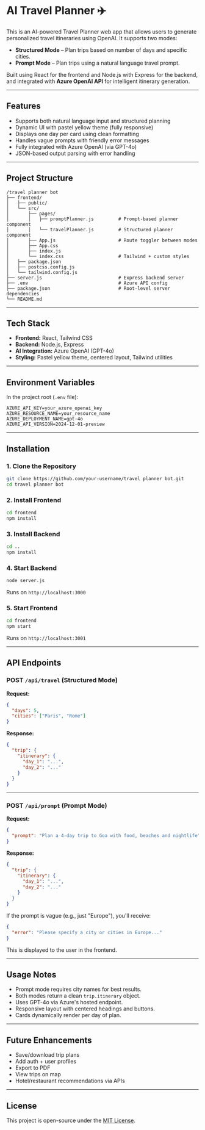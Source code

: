 # AI Travel Planner ✈️

This is an AI-powered Travel Planner web app that allows users to generate personalized travel itineraries using OpenAI. It supports two modes:

- **Structured Mode** – Plan trips based on number of days and specific cities.
- **Prompt Mode** – Plan trips using a natural language travel prompt.

Built using React for the frontend and Node.js with Express for the backend, and integrated with **Azure OpenAI API** for intelligent itinerary generation.

---

## Features

- Supports both natural language input and structured planning
- Dynamic UI with pastel yellow theme (fully responsive)
- Displays one day per card using clean formatting
- Handles vague prompts with friendly error messages
- Fully integrated with Azure OpenAI (via GPT-4o)
- JSON-based output parsing with error handling

---

## Project Structure

```
/travel planner bot
├── frontend/
│   ├── public/
│   └── src/
│       ├── pages/
│       │   ├── promptPlanner.js         # Prompt-based planner component
│       │   └── travelPlanner.js         # Structured planner component
│       ├── App.js                       # Route toggler between modes
│       ├── App.css
│       ├── index.js
│       └── index.css                    # Tailwind + custom styles
│   ├── package.json
│   ├── postcss.config.js
│   └── tailwind.config.js
├── server.js                            # Express backend server
├── .env                                 # Azure API config
├── package.json                         # Root-level server dependencies
└── README.md
```

---

## Tech Stack

- **Frontend:** React, Tailwind CSS
- **Backend:** Node.js, Express
- **AI Integration:** Azure OpenAI (GPT-4o)
- **Styling:** Pastel yellow theme, centered layout, Tailwind utilities

---

## Environment Variables

In the project root (`.env` file):

```env
AZURE_API_KEY=your_azure_openai_key
AZURE_RESOURCE_NAME=your_resource_name
AZURE_DEPLOYMENT_NAME=gpt-4o
AZURE_API_VERSION=2024-12-01-preview
```

---

## Installation

### 1. Clone the Repository

```bash
git clone https://github.com/your-username/travel planner bot.git
cd travel planner bot
```

### 2. Install Frontend

```bash
cd frontend
npm install
```

### 3. Install Backend

```bash
cd ..
npm install
```

### 4. Start Backend

```bash
node server.js
```

Runs on `http://localhost:3000`

### 5. Start Frontend

```bash
cd frontend
npm start
```

Runs on `http://localhost:3001`

---

## API Endpoints

### POST `/api/travel` (Structured Mode)

**Request:**
```json
{
  "days": 5,
  "cities": ["Paris", "Rome"]
}
```

**Response:**
```json
{
  "trip": {
    "itinerary": {
      "day_1": "...",
      "day_2": "..."
    }
  }
}
```

---

### POST `/api/prompt` (Prompt Mode)

**Request:**
```json
{
  "prompt": "Plan a 4-day trip to Goa with food, beaches and nightlife"
}
```

**Response:**
```json
{
  "trip": {
    "itinerary": {
      "day_1": "...",
      "day_2": "..."
    }
  }
}
```

If the prompt is vague (e.g., just "Europe"), you'll receive:
```json
{
  "error": "Please specify a city or cities in Europe..."
}
```

This is displayed to the user in the frontend.

---

## Usage Notes

- Prompt mode requires city names for best results.
- Both modes return a clean `trip.itinerary` object.
- Uses GPT-4o via Azure's hosted endpoint.
- Responsive layout with centered headings and buttons.
- Cards dynamically render per day of plan.

---

## Future Enhancements

- Save/download trip plans
- Add auth + user profiles
- Export to PDF
- View trips on map
- Hotel/restaurant recommendations via APIs

---

## License

This project is open-source under the [MIT License](LICENSE).

